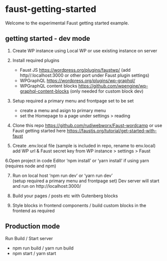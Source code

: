 # faust-getting-started

Welcome to the experimental Faust getting started example.

## getting started - dev mode

1. Create WP instance using Local WP or use existing instance on server

2. Install required plugins
    - Faust JS https://wordpress.org/plugins/faustwp/  (add http//:localhost:3000 or other port under Faust plugin settings)
    - WPGraphQL https://wordpress.org/plugins/wp-graphql/ 
    - WPGraphQL content blocks https://github.com/wpengine/wp-graphql-content-blocks  (only needed for custom block dev)

3. Setup required a primary menu and frontpage set to be set
   - create a menu and asign to primary menu
   - set the Homepage to a page under settings > reading

4. Clone this repo https://github.com/rudiwebworx/Faust-wordcamp
   or use Faust getting started here https://faustjs.org/tutorial/get-started-with-faust

5. Create .env.local file (sample is included in repo, rename to env.local)
   add WP url & Faust secret key from WP instance > settings >  Faust

6.Open project in code Editor
  ‘npm install’ or ‘yarn install’ if using yarn  (requires node and npm)

7. Run on local host
   ‘npm run dev’ or ‘yarn run dev’  
    (setup required a primary menu and frontpage set)
    Dev server will start and run on http://localhost:3000/

8. Build your pages / posts etc with Gutenberg blocks

9. Style blocks in frontend components / build custom blocks in the frontend as required

## Production mode

Run Build / Start server
- npm run build / yarn run build
- npm start / yarn start